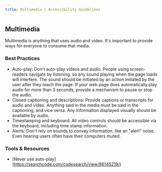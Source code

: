 ```yaml
---
title: Multimedia | Accessibility Guidelines
---
```

## Multimedia

Multimedia is anything that uses audio and video. It's important to provide ways for everyone to consume that media.

### Best Practices

* <span class="text-bold">Auto-play</span>: Don't auto-play videos and audio. People using screen-readers navigate by listening, so any sound playing when the page loads will interfere. The sound should be initiated by an action initiated by the user after they reach the page. If your web page does automatically play audio for more than 3 seconds, provide a mechanism to pause or stop the audio.
* <span class="text-bold">Closed captioning and descriptions</span>: Provide captions or transcripts for audio and video. Anything said in the media must be said in the captioning, and vice versa. Any information displayed visually should be available by audio.
* <span class="text-bold">Timestamping and keyboard</span>: All video controls should be accessible via the keyboard, including time stamp information.
* <span class="text-bold">Alerts</span>: Don't rely on sounds to convey information, like an "alert" noise. Even hearing users often have their computers muted.

### Tools &amp; Resources
* [Never use auto-play] (https://searchcode.com/codesearch/view/86145219/)
